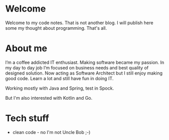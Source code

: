 # Welcome

Welcome to my code notes. That is not another blog. I will publish here some my thought about programming. That's all.

# About me

I’m a coffee addicted IT enthusiast. Making software became my passion. In my day to day job I’m focused on business needs and best quality of designed solution. Now acting as Software Architect but I still enjoy making good code. Learn a lot and still have fun in doing IT. 

Working mostly with Java and Spring, test in Spock.

But I'm also interested with Kotlin and Go.

# Tech stuff

- clean code - no I'm not Uncle Bob ;-)
